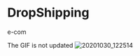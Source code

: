# DropShipping
e-com

The GIF is not updated
![20201030_122514](https://user-images.githubusercontent.com/22415316/97669980-4e47f300-1aab-11eb-8b97-3a11368ddd26.gif)
